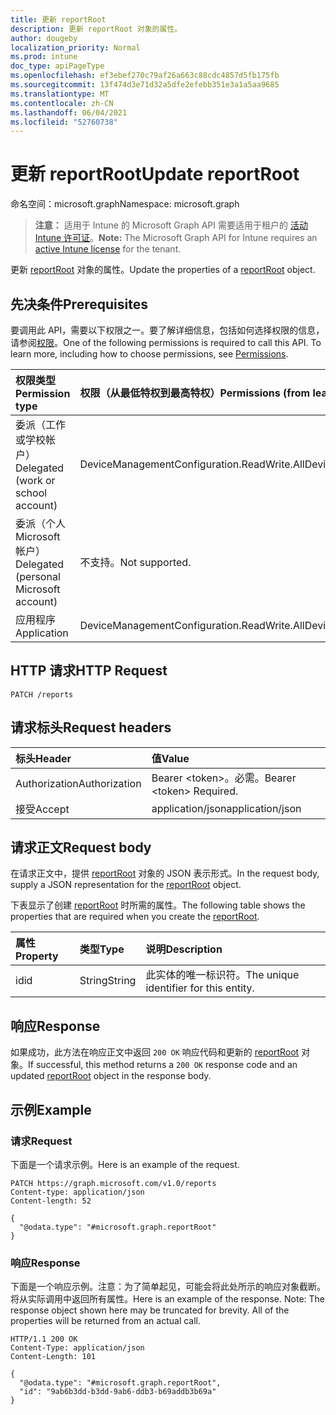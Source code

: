 ```yaml
---
title: 更新 reportRoot
description: 更新 reportRoot 对象的属性。
author: dougeby
localization_priority: Normal
ms.prod: intune
doc_type: apiPageType
ms.openlocfilehash: ef3ebef270c79af26a663c88cdc4857d5fb175fb
ms.sourcegitcommit: 13f474d3e71d32a5dfe2efebb351e3a1a5aa9685
ms.translationtype: MT
ms.contentlocale: zh-CN
ms.lasthandoff: 06/04/2021
ms.locfileid: "52760738"
---
```

# <a name="update-reportroot"></a><span data-ttu-id="98ef8-103">更新 reportRoot</span><span class="sxs-lookup"><span data-stu-id="98ef8-103">Update reportRoot</span></span>

<span data-ttu-id="98ef8-104">命名空间：microsoft.graph</span><span class="sxs-lookup"><span data-stu-id="98ef8-104">Namespace: microsoft.graph</span></span>

> <span data-ttu-id="98ef8-105">**注意：** 适用于 Intune 的 Microsoft Graph API 需要适用于租户的 [活动 Intune 许可证](https://go.microsoft.com/fwlink/?linkid=839381)。</span><span class="sxs-lookup"><span data-stu-id="98ef8-105">**Note:** The Microsoft Graph API for Intune requires an [active Intune license](https://go.microsoft.com/fwlink/?linkid=839381) for the tenant.</span></span>

<span data-ttu-id="98ef8-106">更新 [reportRoot](../resources/intune-deviceconfig-reportroot.md) 对象的属性。</span><span class="sxs-lookup"><span data-stu-id="98ef8-106">Update the properties of a [reportRoot](../resources/intune-deviceconfig-reportroot.md) object.</span></span>

## <a name="prerequisites"></a><span data-ttu-id="98ef8-107">先决条件</span><span class="sxs-lookup"><span data-stu-id="98ef8-107">Prerequisites</span></span>
<span data-ttu-id="98ef8-p101">要调用此 API，需要以下权限之一。要了解详细信息，包括如何选择权限的信息，请参阅[权限](/graph/permissions-reference)。</span><span class="sxs-lookup"><span data-stu-id="98ef8-p101">One of the following permissions is required to call this API. To learn more, including how to choose permissions, see [Permissions](/graph/permissions-reference).</span></span>

|<span data-ttu-id="98ef8-110">权限类型</span><span class="sxs-lookup"><span data-stu-id="98ef8-110">Permission type</span></span>|<span data-ttu-id="98ef8-111">权限（从最低特权到最高特权）</span><span class="sxs-lookup"><span data-stu-id="98ef8-111">Permissions (from least to most privileged)</span></span>|
|:---|:---|
|<span data-ttu-id="98ef8-112">委派（工作或学校帐户）</span><span class="sxs-lookup"><span data-stu-id="98ef8-112">Delegated (work or school account)</span></span>|<span data-ttu-id="98ef8-113">DeviceManagementConfiguration.ReadWrite.All</span><span class="sxs-lookup"><span data-stu-id="98ef8-113">DeviceManagementConfiguration.ReadWrite.All</span></span>|
|<span data-ttu-id="98ef8-114">委派（个人 Microsoft 帐户）</span><span class="sxs-lookup"><span data-stu-id="98ef8-114">Delegated (personal Microsoft account)</span></span>|<span data-ttu-id="98ef8-115">不支持。</span><span class="sxs-lookup"><span data-stu-id="98ef8-115">Not supported.</span></span>|
|<span data-ttu-id="98ef8-116">应用程序</span><span class="sxs-lookup"><span data-stu-id="98ef8-116">Application</span></span>|<span data-ttu-id="98ef8-117">DeviceManagementConfiguration.ReadWrite.All</span><span class="sxs-lookup"><span data-stu-id="98ef8-117">DeviceManagementConfiguration.ReadWrite.All</span></span>|

## <a name="http-request"></a><span data-ttu-id="98ef8-118">HTTP 请求</span><span class="sxs-lookup"><span data-stu-id="98ef8-118">HTTP Request</span></span>
<!-- {
  "blockType": "ignored"
}
-->
``` http
PATCH /reports
```

## <a name="request-headers"></a><span data-ttu-id="98ef8-119">请求标头</span><span class="sxs-lookup"><span data-stu-id="98ef8-119">Request headers</span></span>
|<span data-ttu-id="98ef8-120">标头</span><span class="sxs-lookup"><span data-stu-id="98ef8-120">Header</span></span>|<span data-ttu-id="98ef8-121">值</span><span class="sxs-lookup"><span data-stu-id="98ef8-121">Value</span></span>|
|:---|:---|
|<span data-ttu-id="98ef8-122">Authorization</span><span class="sxs-lookup"><span data-stu-id="98ef8-122">Authorization</span></span>|<span data-ttu-id="98ef8-123">Bearer &lt;token&gt;。必需。</span><span class="sxs-lookup"><span data-stu-id="98ef8-123">Bearer &lt;token&gt; Required.</span></span>|
|<span data-ttu-id="98ef8-124">接受</span><span class="sxs-lookup"><span data-stu-id="98ef8-124">Accept</span></span>|<span data-ttu-id="98ef8-125">application/json</span><span class="sxs-lookup"><span data-stu-id="98ef8-125">application/json</span></span>|

## <a name="request-body"></a><span data-ttu-id="98ef8-126">请求正文</span><span class="sxs-lookup"><span data-stu-id="98ef8-126">Request body</span></span>
<span data-ttu-id="98ef8-127">在请求正文中，提供 [reportRoot](../resources/intune-deviceconfig-reportroot.md) 对象的 JSON 表示形式。</span><span class="sxs-lookup"><span data-stu-id="98ef8-127">In the request body, supply a JSON representation for the [reportRoot](../resources/intune-deviceconfig-reportroot.md) object.</span></span>

<span data-ttu-id="98ef8-128">下表显示了创建 [reportRoot](../resources/intune-deviceconfig-reportroot.md) 时所需的属性。</span><span class="sxs-lookup"><span data-stu-id="98ef8-128">The following table shows the properties that are required when you create the [reportRoot](../resources/intune-deviceconfig-reportroot.md).</span></span>

|<span data-ttu-id="98ef8-129">属性</span><span class="sxs-lookup"><span data-stu-id="98ef8-129">Property</span></span>|<span data-ttu-id="98ef8-130">类型</span><span class="sxs-lookup"><span data-stu-id="98ef8-130">Type</span></span>|<span data-ttu-id="98ef8-131">说明</span><span class="sxs-lookup"><span data-stu-id="98ef8-131">Description</span></span>|
|:---|:---|:---|
|<span data-ttu-id="98ef8-132">id</span><span class="sxs-lookup"><span data-stu-id="98ef8-132">id</span></span>|<span data-ttu-id="98ef8-133">String</span><span class="sxs-lookup"><span data-stu-id="98ef8-133">String</span></span>|<span data-ttu-id="98ef8-134">此实体的唯一标识符。</span><span class="sxs-lookup"><span data-stu-id="98ef8-134">The unique identifier for this entity.</span></span>|



## <a name="response"></a><span data-ttu-id="98ef8-135">响应</span><span class="sxs-lookup"><span data-stu-id="98ef8-135">Response</span></span>
<span data-ttu-id="98ef8-136">如果成功，此方法在响应正文中返回 `200 OK` 响应代码和更新的 [reportRoot](../resources/intune-deviceconfig-reportroot.md) 对象。</span><span class="sxs-lookup"><span data-stu-id="98ef8-136">If successful, this method returns a `200 OK` response code and an updated [reportRoot](../resources/intune-deviceconfig-reportroot.md) object in the response body.</span></span>

## <a name="example"></a><span data-ttu-id="98ef8-137">示例</span><span class="sxs-lookup"><span data-stu-id="98ef8-137">Example</span></span>

### <a name="request"></a><span data-ttu-id="98ef8-138">请求</span><span class="sxs-lookup"><span data-stu-id="98ef8-138">Request</span></span>
<span data-ttu-id="98ef8-139">下面是一个请求示例。</span><span class="sxs-lookup"><span data-stu-id="98ef8-139">Here is an example of the request.</span></span>
``` http
PATCH https://graph.microsoft.com/v1.0/reports
Content-type: application/json
Content-length: 52

{
  "@odata.type": "#microsoft.graph.reportRoot"
}
```

### <a name="response"></a><span data-ttu-id="98ef8-140">响应</span><span class="sxs-lookup"><span data-stu-id="98ef8-140">Response</span></span>
<span data-ttu-id="98ef8-p102">下面是一个响应示例。注意：为了简单起见，可能会将此处所示的响应对象截断。将从实际调用中返回所有属性。</span><span class="sxs-lookup"><span data-stu-id="98ef8-p102">Here is an example of the response. Note: The response object shown here may be truncated for brevity. All of the properties will be returned from an actual call.</span></span>
``` http
HTTP/1.1 200 OK
Content-Type: application/json
Content-Length: 101

{
  "@odata.type": "#microsoft.graph.reportRoot",
  "id": "9ab6b3dd-b3dd-9ab6-ddb3-b69addb3b69a"
}
```




